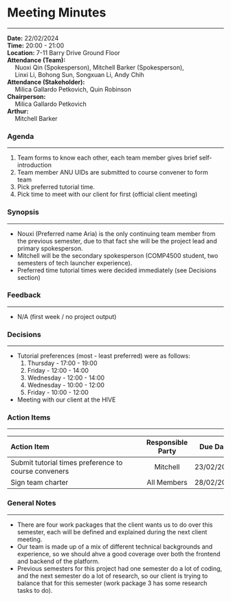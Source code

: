 # Meeting Minutes
___
**Date:** 22/02/2024 <br>
**Time:** 20:00 - 21:00 <br>
**Location:** 7-11 Barry Drive Ground Floor <br>
**Attendance (Team):** <br>
&ensp;&ensp; Nuoxi Qin (Spokesperson), Mitchell Barker (Spokesperson), <br>
&ensp;&ensp; Linxi Li, Bohong Sun, Songxuan Li, Andy Chih <br>
**Attendance (Stakeholder):** <br>
&ensp;&ensp; Milica Gallardo Petkovich, Quin Robinson <br>
**Chairperson:** <br>
&ensp;&ensp; Milica Gallardo Petkovich <br>
**Arthur:** <br>
&ensp;&ensp; Mitchell Barker <br>

### Agenda
___

1. Team forms to know each other, each team member gives brief self-introduction
2. Team member ANU UIDs are submitted to course convener to form team
3. Pick preferred tutorial time.
4. Pick time to meet with our client for first (official client meeting)

### Synopsis
___

- Nouxi (Preferred name Aria) is the only continuing team member from the previous semester, due to that fact she will be the project lead and primary spokesperson.
- Mitchell will be the secondary spokesperson (COMP4500 student, two semesters of tech launcher experience).
- Preferred time tutorial times were decided immediately (see Decisions section)

### Feedback
___

- N/A (first week / no project output)

### Decisions
___

- Tutorial preferences (most - least preferred) were as follows:
  1. Thursday - 17:00 - 19:00
  2. Friday - 12:00 - 14:00
  3. Wednesday - 12:00 - 14:00
  4. Wednesday - 10:00 - 12:00
  5. Friday - 10:00 - 12:00
- Meeting with our client at the HIVE     

### Action Items
___

| <div style="width:300px">Action Item</div> | Responsible Party | Due Date | 
| :----------------------------------------- | :---------------: | :------: |
| Submit tutorial times preference to course conveners | Mitchell | 23/02/2024 |
| Sign team charter | All Members | 28/02/2024 |

### General Notes
___

- There are four work packages that the client wants us to do over this semester, each will be defined and explained during the next client meeting.
- Our team is made up of a mix of different technical backgrounds and experience, so we should ahve a good coverage over both the frontend and backend of the platform.
- Previous semesters for this project had one semester do a lot of coding, and the next semester do a lot of research, so our client is trying to balance that for this semester (work package 3 has some research tasks to do).



